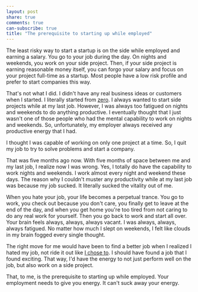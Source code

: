 ```yaml
---
layout: post
share: true
comments: true
can-subscribe: true
title: "The prerequisite to starting up while employed"
---
```


The least risky way to start a startup is on the side while employed and earning a salary. You go to your job during the day. On nights and weekends, you work on your side project. Then, if your side project is earning reasonable money itself, you can forgo your salary and focus on your project full-time as a startup. Most people have a low risk profile and prefer to start companies this way.

That's not what I did. I didn't have any real business ideas or customers when I started. I literally started from <a href="http://www.dillonforrest.com/startup/i-want-to-start-a-company/" target="_blank">zero</a>. I always wanted to start side projects while at my last job. However, I was always too fatigued on nights and weekends to do anything productive. I eventually thought that I just wasn't one of those people who had the mental capability to work on nights and weekends. So, unfortunately, my employer always received any productive energy that I had.

I thought I was capable of working on only one project at a time. So, I quit my job to try to solve problems and start a company.

That was five months ago now. With five months of space between me and my last job, I realize now I was wrong. Yes, I totally do have the capability to work nights and weekends. I work almost every night and weekend these days. The reason why I couldn't muster any productivity while at my last job was because my job sucked. It literally sucked the vitality out of me.

When you hate your job, your life becomes a perpetual trance. You go to work, you check out because you don't care, you finally get to leave at the end of the day, and when you get home you're too tired from not caring to do any real work for yourself. Then you go back to work and start all over. Your brain feels always, always, always vacant. I was always, always, always fatigued. No matter how much I slept on weekends, I felt like clouds in my brain fogged every single thought.

The right move for me would have been to find a better job when I realized I hated my job, not ride it out like <a href="http://www.dillonforrest.com/startup/if-i-could-redo-my-startup-preparation/" target="_blank">I chose to</a>. I should have found a job that I found exciting. That way, I'd have the energy to not just perform well on the job, but also work on a side project.

That, to me, is the prerequisite to starting up while employed. Your employment needs to give you energy. It can't suck away your energy.
